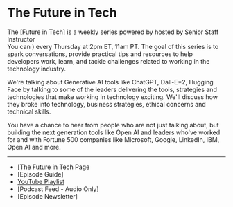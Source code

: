 # The Future in Tech


The [Future in Tech]  is a weekly series powered by   hosted by Senior Staff Instructor  
You can ) every Thursday at 2pm ET, 11am PT. The goal of this series is to spark conversations, provide practical tips and resources to help developers work, learn, and tackle challenges related to working in the technology industry.
   
We're talking about Generative AI tools like ChatGPT, Dall-E*2, Hugging Face by talking to some of the leaders delivering the tools, strategies and technologies that make working in technology exciting. We'll discuss how they broke into technology, business strategies, ethical concerns and technical skills.

You have a chance to hear from people who are not just talking about, but building the next generation tools like Open AI and leaders who've worked for and with Fortune 500 companies like Microsoft, Google, LinkedIn,  IBM,  Open AI and more.
   
---
 - [The Future in Tech Page
- [Episode Guide] 
- [YouTube Playlist](https://go.raybo.org/tfit-youtube)
- [Podcast Feed - Audio Only]
- [Episode Newsletter]
